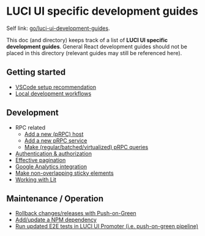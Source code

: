 # LUCI UI specific development guides

Self link: [go/luci-ui-development-guides](http://go/luci-ui-development-guides).

This doc (and directory) keeps track of a list of **LUCI UI specific development guides**.
General React development guides should not be placed in this directory
(relevant guides may still be referenced here).

## Getting started
 * [VSCode setup recommendation](./vscode_setup_recommendation.md)
 * [Local development workflows](./local_development_workflows.md)

## Development
 * RPC related
   * [Add a new (pRPC) host](./add_new_host.md)
   * [Add a new pRPC service](./add_new_prpc_service.md)
   * [Make (regular/batched/virtualized) pRPC queries](./make_prpc_queries.md)
 * [Authentication & authorization](./authentication_and_authorization.md)
 * [Effective pagination](./effective_pagination.md)
 * [Google Analytics integration](./google_analytics_integration.md)
 * [Make non-overlapping sticky elements](./make_non_overlapping_sticky_elements.md)
 * [Working with Lit](./working_with_lit.md)

## Maintenance / Operation
 * [Rollback changes/releases with Push-on-Green](./push_on_green.md)
 * [Add/update a NPM dependency](./new_dependencies.md)
 * [Run updated E2E tests in LUCI UI Promoter (i.e. push-on-green pipeline)](./run_updated_e2e_tests_in_luci_ui_promoter.md)
